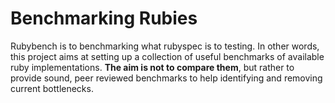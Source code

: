 # Benchmarking Rubies

Rubybench is to benchmarking what rubyspec is to testing. In other words, this 
project aims at setting up a collection of useful benchmarks of available ruby 
implementations. **The aim is not to compare them**, but rather to provide sound, 
peer reviewed benchmarks to help identifying and removing current bottlenecks.
